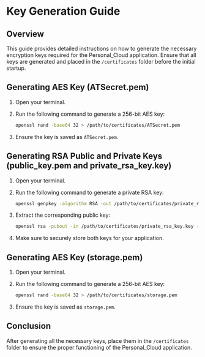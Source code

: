# Key Generation Guide

## Overview

This guide provides detailed instructions on how to generate the necessary encryption keys required for the Personal_Cloud application. Ensure that all keys are generated and placed in the `/certificates` folder before the initial startup.

## Generating AES Key (ATSecret.pem)

1. Open your terminal.
2. Run the following command to generate a 256-bit AES key:

    ```sh
    openssl rand -base64 32 > /path/to/certificates/ATSecret.pem
    ```

3. Ensure the key is saved as `ATSecret.pem`.

## Generating RSA Public and Private Keys (public_key.pem and private_rsa_key.key)

1. Open your terminal.
2. Run the following command to generate a private RSA key:

    ```sh
    openssl genpkey -algorithm RSA -out /path/to/certificates/private_rsa_key.key
    ```

3. Extract the corresponding public key:

    ```sh
    openssl rsa -pubout -in /path/to/certificates/private_rsa_key.key -out /path/to/certificates/public_key.pem
    ```

4. Make sure to securely store both keys for your application.

## Generating AES Key (storage.pem)

1. Open your terminal.
2. Run the following command to generate a 256-bit AES key:

    ```sh
    openssl rand -base64 32 > /path/to/certificates/storage.pem
    ```

3. Ensure the key is saved as `storage.pem`.

## Conclusion

After generating all the necessary keys, place them in the `/certificates` folder to ensure the proper functioning of the Personal_Cloud application.

